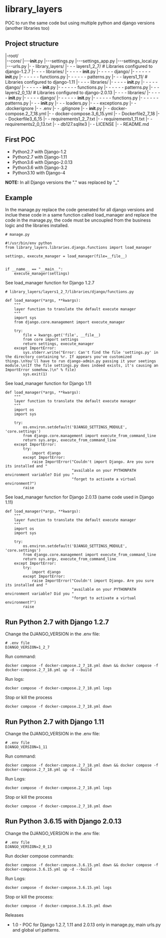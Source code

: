 # library_layers

POC to run the same code but using multiple python and django versions (another libraries too)

## Project structure

|-root/\
|--core/
|---__init__.py
|---settings.py
|---settings_app.py
|---settings_local.py
|---urls.py
|- - library_layers/
|- - - layers1_2_7/ # Libraries configured to django-1.2.7
|- - - - libraries/
|- - - - - __init__.py
|- - - - - django/
|- - - - - - __init__.py
|- - - - - - functions.py
|- - - - - - patterns.py
|- - - layers1_11/ # Libraries configured to django-1.11
|- - - - libraries/
|- - - - - __init__.py
|- - - - - django/
|- - - - - - __init__.py
|- - - - - - functions.py
|- - - - - - patterns.py
|- - - layers2_0_13/ # Libraries configured to django-2.0.13
|- - - - libraries/
|- - - - - __init__.py
|- - - - - django/
|- - - - - - __init__.py
|- - - - - - functions.py
|- - - - - - patterns.py
|- - - __init__.py
|- - - loaders.py
|- - - exceptions.py
|- - .dockerignore
|- - .env
|- - .gitignore
|- - __init__.py
|- - docker-compose.2_7_18.yml
|- - docker-compose.3_6_15.yml 
|- - Dockerfile2_7_18
|- - Dockerfile3_6_15
|- - requirements1_2_7.txt
|- - requirements1_11.txt
|- - requirements2_0_13.txt
|- - db127.sqlite3
|- - LICENSE
|- - README.md


## First POC


* Python2.7 with Django-1.2
* Python2.7 with Django-1.11
* Python3.6 with Django-2.0.13
* Python3.6 with Django-3.2
* Python3.10 with Django-4

**NOTE:** In all Django versions the "." was replaced by "_"

## Example

In the manage.py replace the code generated for all django versions and inclue these code in a same function called load_manager and replace the code in the manage.py,  the code must be uncoupled from the business logic and the libraries installed.

```
# manage.py

#!/usr/bin/env python
from library_layers.libraries.django.functions import load_manager

settings, execute_manager = load_manager(file=__file__)


if __name__ == "__main__":
    execute_manager(settings)
```

See load_manager function for Django 1.2.7

```
# library_layers/layers1_2_7/libraries/django/functions.py

def load_manager(*args, **kwargs):
    """
    layer function to translate the default execute manager
    """
    import sys
    from django.core.management import execute_manager

    try:
        file = kwargs.get('file', __file__)
        from core import settings
        return settings, execute_manager
    except ImportError:
        sys.stderr.write("Error: Can't find the file 'settings.py' in the directory containing %r. If appears you've customized things.\nYou'll have to run django-admin.py passing it your seetings module.\n(If the file settings.py does indeed exists, it's causing an ImportError somehow.)\n" % file)
        sys.exit(1)
```

See load_manager function for Django 1.11

```
def load_manager(*args, **kwargs):
    """
    layer function to translate the default execute manager
    """
    import os
    import sys

    try:
        os.environ.setdefault('DJANGO_SETTINGS_MODULE', 'core.settings')
        from django.core.management import execute_from_command_line
        return sys.argv, execute_from_command_line
    except ImportError:
        try:
            import django
        except ImportError:
            raise ImportError("Couldn't import Django. Are you sure its installed and "
                              "available on your PYTHONPATH environment variable? Did you "
                              "forget to activate a virtual environment?")
        raise
```

See load_manager function for Django 2.0.13 (same code used in Django 1.11)

```
def load_manager(*args, **kwargs):
    """
    layer function to translate the default execute manager
    """
    import os
    import sys

    try:
        os.environ.setdefault('DJANGO_SETTINGS_MODULE', 'core.settings')
        from django.core.management import execute_from_command_line
        return sys.argv, execute_from_command_line
    except ImportError:
        try:
            import django
        except ImportError:
            raise ImportError("Couldn't import Django. Are you sure its installed and "
                              "available on your PYTHONPATH environment variable? Did you "
                              "forget to activate a virtual environment?")
        raise
```

## Run Python 2.7 with Django 1.2.7

Change the DJANGO_VERSION in the .env file:

```
# .env file
DJANGO_VERSION=1_2_7
```

Run command:

```
docker compose -f docker-compose.2_7_18.yml down && docker compose -f docker-compose.2_7_18.yml up -d --build
```

Run logs:

```
docker compose -f docker-compose.2_7_18.yml logs
```

Stop or kill the process

```
docker compose -f docker-compose.2_7_18.yml down
```


## Run Python 2.7 with Django 1.11

Change the DJANGO_VERSION in the .env file:

```
# .env file
DJANGO_VERSION=1_11
```

Run command:

```
docker compose -f docker-compose.2_7_18.yml down && docker compose -f docker-compose.2_7_18.yml up -d --build
```

Run Logs:

```
docker compose -f docker-compose.2_7_18.yml logs
```

Stop or kill the process

```
docker compose -f docker-compose.2_7_18.yml down
```

## Run Python 3.6.15 with Django 2.0.13

Change the DJANGO_VERSION in the .env file:

```
# .env file
DJANGO_VERSION=2_0_13
```

Run docker compose commands:

```
docker compose -f docker-compose.3.6.15.yml down && docker compose -f docker-compose.3.6.15.yml up -d --build
```

Run Logs:

```
docker compose -f docker-compose.3.6.15.yml logs
```

Stop or kill the process:

```
docker compose -f docker-compose.3.6.15.yml down
```


Releases
- 1.0 - POC for Django 1.2.7, 1.11 and 2.0.13 only in manage.py, main urls.py and global url patterns.



